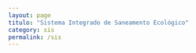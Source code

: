 ```yaml
---
layout: page
titulo: "Sistema Integrado de Saneamento Ecológico"
category: sis
permalink: /sis
---
```

